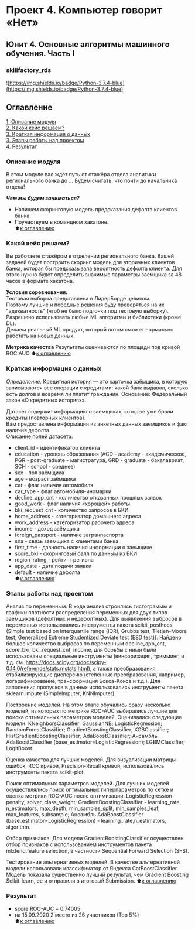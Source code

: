 # Проект 4. Компьютер говорит «Нет»
## Юнит 4. Основные алгоритмы машинного обучения. Часть I   
### skillfactory_rds  
![https://img.shields.io/badge/Python-3.7.4-blue](https://img.shields.io/badge/Python-3.7.4-blue)

## Оглавление  
[1. Описание модуля](https://github.com/StanislavNevezhin/skillfactory_rds/tree/master/module_4/README.md#Описание-модуля)  
[2. Какой кейс решаем?](https://github.com/StanislavNevezhin/skillfactory_rds/tree/master/module_4/README.md#Какой-кейс-решаем?)  
[3. Краткая информация о данных](https://github.com/StanislavNevezhin/skillfactory_rds/tree/master/module_4/README.md#Краткая-информация-о-данных)  
[3. Этапы работы над проектом](https://github.com/StanislavNevezhin/skillfactory_rds/tree/master/module_4/README.md#Этапы-работы-над-проектом)  
[4. Результат](https://github.com/StanislavNevezhin/skillfactory_rds/tree/master/module_4/README.md#Результат)  

### Описание модуля  
В этом модуле вас ждёт путь от стажёра отдела аналитики регионального банка до … Будем считать, что почти до начальника отдела!  

***Чем мы будем заниматься?***  
- Напишем скоринговую модель предсказания дефолта клиентов банка.  
- Поучаствуем в командном хакатоне.  
:arrow_up:[к оглавлению](https://github.com/StanislavNevezhin/skillfactory_rds/tree/master/module_4/README.md#Оглавление)

### Какой кейс решаем?
Вы работаете стажёром в отделении регионального банка. Вашей задачей будет построить скоринг модель для вторичных клиентов банка, которая бы предсказывала вероятность дефолта клиента. Для этого нужно будет определить значимые параметры заемщика за 48 часов в формате хакатона.  

**Условия соревнования:**  
Тестовая выборка представлена в ЛидерБорде целиком.  
Поэтому лучшие и победные решения буду проверяться на их "адекватность" (чтоб не было подгонки под тестовую выборку).  
Разрешено использовать любые ML алгоритмы и библиотеки (кроме DL).  
Делаем реальный ML продукт, который потом сможет нормально работать на новых данных.  

**Метрика качества**
Результаты оцениваются по площади под кривой ROC AUC
:arrow_up:[к оглавлению](https://github.com/StanislavNevezhin/skillfactory_rds/tree/master/module_4/README.md#Оглавление)

### Краткая информация о данных
*Определение.* Кредитная история — это карточка заёмщика, в которую записываются все операции с кредитами: какой банк выдавал, сколько есть долгов и вовремя ли платит гражданин. Основание: Федеральный закон «О кредитных историях».  

Датасет содержит информацию о заемщиках, которые уже брали кредиты (повторных клиентов).  
Вам предоставлена информация из анкетных данных заемщиков и факт наличия дефолта.  
Описание полей датасета:  
- client_id	- идентификатор клиента  
- education	- уровень образования (ACD - academy - академическое, PGR - post-graduate - магистратура, GRD - graduate - бакалавриат, SCH - school - среднее)  
- sex	- пол заёмщика  
- age	- возраст заёмщика  
- car	- флаг наличия автомобиля  
- car_type	- флаг автомобиля-иномарки  
- decline_app_cnt	- количество отказанных прошлых заявок  
- good_work	- флаг наличия «хорошей» работы  
- bki_request_cnt	- количество запросов в БКИ  
- home_address	- категоризатор домашнего адреса  
- work_address	- категоризатор рабочего адреса  
- income	- доход заёмщика  
- foreign_passport	- наличие загранпаспорта  
- sna - связь заемщика с клиентами банка  
- first_time - давность наличия информации о заемщике  
- score_bki - скоринговый балл по данным из БКИ  
- region_rating - рейтинг региона  
- app_date - дата подачи заявки  
- default	- наличие дефолта  
:arrow_up:[к оглавлению](https://github.com/StanislavNevezhin/skillfactory_rds/tree/master/module_4/README.md#Оглавление)

### Этапы работы над проектом  
Анализ по переменным.
В ходе анализ строились гистограммы и графики плотности распределения переменных для двух типов заемщиков (дефолтных и недефолтных).
Для выявлкения выбросов в переменных использовались инструменты пакета scikit_posthocs (Simple test based on interquartile range (IQR), Grubbs test, Tietjen-Moore test, Generalized Extreme Studentized Deviate test (ESD test)).
Найдено болшое количество выбросов по переменным decline_app_cnt, score_bki, bki_request_cnt, income, для борьбы с ними были использованы специальные инструменты (винсоризация, тримминг, и т.д. см. https://docs.scipy.org/doc/scipy-0.14.0/reference/stats.mstats.html), а также преобразования, стабилизирующие дисперсию (степенные преобразования, например, логарифмирование, трансформация Бокса-Кокса и т.д.).
Для заполнения пропусков в данных использовались инструменты пакета sklearn.impute (SimpleImputer, KNNImputer).

Построение моделей.
На этом этапе обучались сразу несколько моделей, из которых по метрике ROC-AUC выбирались лучшие для поиска оптимальных параметров моделей. Оценивались следующие модели:
KNeighborsClassifier;
GaussianNB;
LogisticRegression;
RandomForestClassifier;
GradientBoostingClassifier;
XGBClassifier;
HistGradientBoostingClassifier;
AdaBoostClassifier;
Ансамбль AdaBoostClassifier (base_estimator=LogisticRegression);
LGBMClassifier;
LogitBoost.

Оценка качества для лучших моделей.
Для визуализации матрицы ошибок, ROC кривой, Precision-Recall кривой, использовались инструменты пакета scikit-plot.

Поиск оптимальных параметров моделей.
Для лучших моделей осуществлялись поиск оптимальных гиперпараметров по сетке и оценка метрики ROC-AUC после оптимизации:
LogisticRegression - penalty, solver, class_weight;
GradientBoostingClassifier - learning_rate, n_estimators, max_depth, min_samples_split, min_samples_leaf, max_features, subsample;
Ансамбль AdaBoostClassifier (base_estimator=LogisticRegression) - learning_rate,n_estimators, algorithm.

Отбор признаков.
Для модели GradientBoostingClassifier осуществлен отбор признаков с использованием инструментов пакета mlxtend.feature selection, в частности Sequential Forward Selection (SFS).

Тестирование альтернативных моделей.
В качестве альтернативной модели использовали классификатор от Яндекса CatBoostClassifier. Модель показала существенно лучший результат, чем Gradient Boosting Scikit-learn, ее и отправили в итоговый Submission.
:arrow_up:[к оглавлению](https://github.com/StanislavNevezhin/skillfactory_rds/tree/master/module_4/README.md#Оглавление)

### Результат  
- score ROC-AUC = 0.74005  
- на 15.09.2020 2 место из 26 участников (Тор 5%)   
:arrow_up:[к оглавлению](https://github.com/StanislavNevezhin/skillfactory_rds/tree/master/module_4/README.md#Оглавление)
